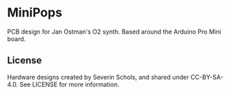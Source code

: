 # MiniPops
PCB design for Jan Ostman's O2 synth. Based around the Arduino Pro Mini board.

## License
Hardware designs created by Severin Schols, and shared under CC-BY-SA-4.0. See LICENSE for more information.

